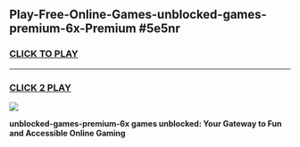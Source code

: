 
## Play-Free-Online-Games-unblocked-games-premium-6x-Premium #5e5nr
<h3>
<a href="https://premium.freeplayer.one?title=unblocked-games-premium-6x&ref=8M">CLICK TO PLAY</a></h3>
<hr>

<h3>
<a href="https://premium.freeplayer.one?title=unblocked-games-premium-6x&ref=8M">CLICK 2 PLAY</a>
  
</h3>

<a href="https://premium.freeplayer.one?title=unblocked-games-premium-6x&ref=8M"><img src="https://clearcache.store/games.png"></a>


**unblocked-games-premium-6x games unblocked: Your Gateway to Fun and Accessible Online Gaming**
